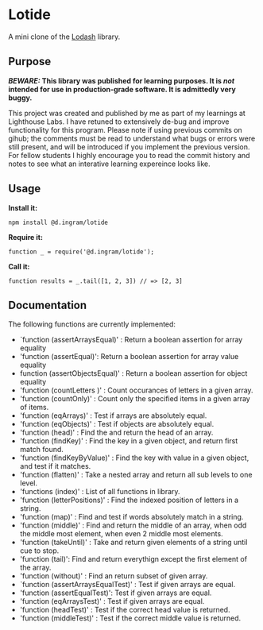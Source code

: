 # Lotide

A mini clone of the [Lodash](https://lodash.com) library.

## Purpose

**_BEWARE:_ This library was published for learning purposes. It is _not_ intended for use in production-grade software. It is admittedly very buggy.**

This project was created and published by me as part of my learnings at Lighthouse Labs. I have retuned to extensively de-bug and improve functionality for this program. Please note if using previous commits on gihub; the comments must be read to understand what bugs or errors were still present, and will be introduced if you implement the previous version. For fellow students I highly encourage you to read the commit history and notes to see what an interative learning expereince looks like. 

## Usage

**Install it:**

`npm install @d.ingram/lotide`

**Require it:**

`function
 _ = require('@d.ingram/lotide');`

**Call it:**

`function
 results = _.tail([1, 2, 3]) // => [2, 3]`

## Documentation

The following functions are currently implemented:

* `function (assertArraysEqual)' : Return a boolean assertion for array equality 
* 'function (assertEqual)':  Return a boolean assertion for array value equality
* function (assertObjectsEqual)' :  Return a boolean assertion for object equality
* 'function (countLetters )' : Count occurances of letters in a given array.
* 'function (countOnly)' : Count only the specified items in a given array of items.
* 'function (eqArrays)' : Test if arrays are absolutely equal. 
* 'function (eqObjects)' : Test if objects are absolutely equal. 
* 'function (head)' : Find the and return the head of an array. 
* 'function (findKey)' : Find the key in a given object, and return first match found.
* 'function (findKeyByValue)' : Find the key with value in a given object, and  test if it matches.
* 'function (flatten)' : Take a nested array and return all sub levels to one level.
* 'functions (index)' : List of all functions in library.
* 'function (letterPositions)' : Find the indexed position of letters in a string.
* 'function (map)' : Find and test if words absolutely match in a string.
* 'function (middle)' : Find and return the middle of an array, when odd the middle most element, when even 2 middle most elements.
* 'function (takeUntil)' : Take and return given elements of a string until cue to stop.
* 'function (tail)': Find and return everythign except the first element of the array. 
* 'function (without)' : Find an return subset of given array.
* `function (assertArraysEqualTest)' : Test if given arrays are equal.
* 'function (assertEqualTest)': Test if given arrays are equal.
* 'function (eqArraysTest)' : Test if given arrays are equal.
* 'function (headTest)' : Test if the correct head value is returned.
* 'function (middleTest)' : Test if the correct middle value is returned.
